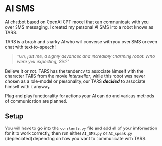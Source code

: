 # AI SMS

AI chatbot based on OpenAI GPT model that can communicate with you over SMS messaging. I created my personal AI SMS into a robot known as TARS.

TARS is a brash and snarky AI who will converse with you over SMS or even chat with text-to-speech!

> _"Oh, just me, a highly advanced and incredibly charming robot. Who were you expecting, Siri?"_

Believe it or not, TARS has the tendency to associate himself with the character TARS from the movie *Interstellar*, while this robot was never chosen as a role-model or personality, our TARS ***decided*** to associate himself with it anyway.

Plug and play functionality for actions your AI can do and various methods of communication are planned.

## Setup

You will have to go into the ```constants.py``` file and add all of your imformation for it to work correctly, then run either ```AI_SMS.py``` or ```AI_speak.py``` (depreciated) depending on how you want to communicate with TARS.
